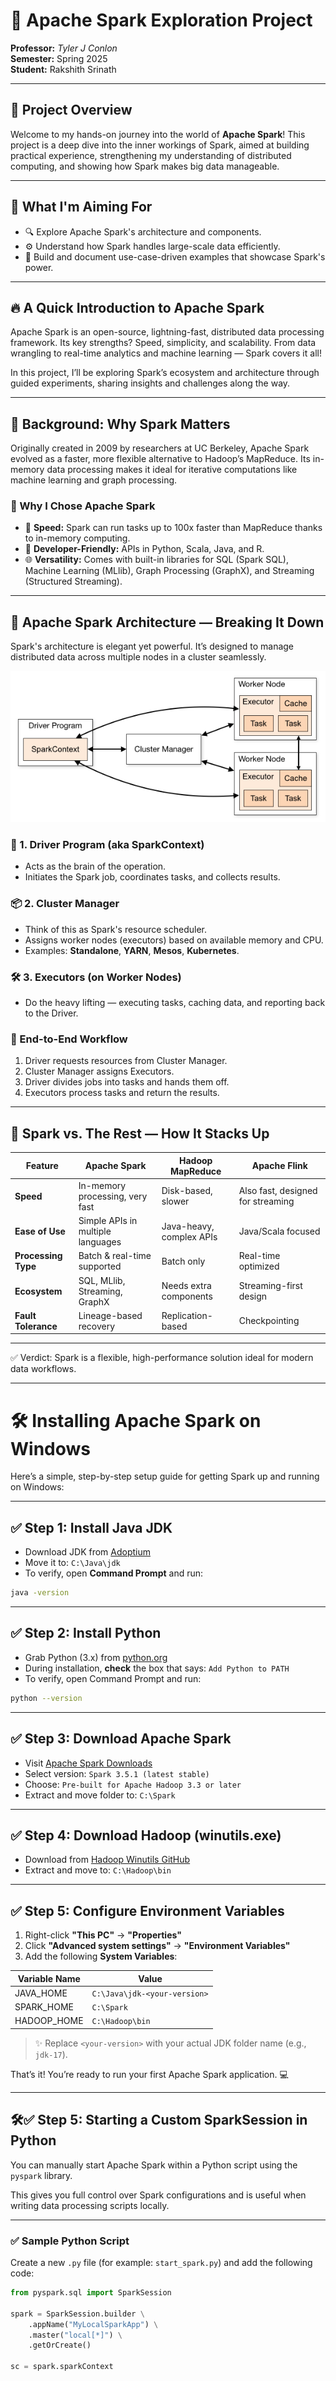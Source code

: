 # 🚀 Apache Spark Exploration Project

**Professor:** *Tyler J Conlon*  
**Semester:** Spring 2025  
**Student:** Rakshith Srinath

---

## 📘 Project Overview

Welcome to my hands-on journey into the world of **Apache Spark**! This project is a deep dive into the inner workings of Spark, aimed at building practical experience, strengthening my understanding of distributed computing, and showing how Spark makes big data manageable.

---

## 🎯 What I'm Aiming For

- 🔍 Explore Apache Spark's architecture and components.
- ⚙️ Understand how Spark handles large-scale data efficiently.
- 🧪 Build and document use-case-driven examples that showcase Spark's power.

---

## 🔥 A Quick Introduction to Apache Spark

Apache Spark is an open-source, lightning-fast, distributed data processing framework. Its key strengths? Speed, simplicity, and scalability. From data wrangling to real-time analytics and machine learning — Spark covers it all!

In this project, I’ll be exploring Spark’s ecosystem and architecture through guided experiments, sharing insights and challenges along the way.

---

## 🧠 Background: Why Spark Matters

Originally created in 2009 by researchers at UC Berkeley, Apache Spark evolved as a faster, more flexible alternative to Hadoop’s MapReduce. Its in-memory data processing makes it ideal for iterative computations like machine learning and graph processing.

### 🧾 Why I Chose Apache Spark

- 🚀 **Speed:** Spark can run tasks up to 100x faster than MapReduce thanks to in-memory computing.
- 🧰 **Developer-Friendly:** APIs in Python, Scala, Java, and R.
- 🌐 **Versatility:** Comes with built-in libraries for SQL (Spark SQL), Machine Learning (MLlib), Graph Processing (GraphX), and Streaming (Structured Streaming).

---

## 🧱 Apache Spark Architecture — Breaking It Down

Spark's architecture is elegant yet powerful. It’s designed to manage distributed data across multiple nodes in a cluster seamlessly.

![Apache Spark Architecture](spark_architecture.png)

### 🧠 1. Driver Program (aka SparkContext)
- Acts as the brain of the operation.
- Initiates the Spark job, coordinates tasks, and collects results.

### 📦 2. Cluster Manager
- Think of this as Spark's resource scheduler.
- Assigns worker nodes (executors) based on available memory and CPU.
- Examples: **Standalone**, **YARN**, **Mesos**, **Kubernetes**.

### 🛠️ 3. Executors (on Worker Nodes)
- Do the heavy lifting — executing tasks, caching data, and reporting back to the Driver.

### 🔄 End-to-End Workflow
1. Driver requests resources from Cluster Manager.
2. Cluster Manager assigns Executors.
3. Driver divides jobs into tasks and hands them off.
4. Executors process tasks and return the results.

---

## 🤔 Spark vs. The Rest — How It Stacks Up


| Feature            | Apache Spark                           | Hadoop MapReduce                     | Apache Flink                    |
|--------------------|----------------------------------------|--------------------------------------|----------------------------------|
| **Speed**          | In-memory processing, very fast        | Disk-based, slower                   | Also fast, designed for streaming |
| **Ease of Use**    | Simple APIs in multiple languages       | Java-heavy, complex APIs             | Java/Scala focused               |
| **Processing Type**| Batch & real-time supported             | Batch only                           | Real-time optimized              |
| **Ecosystem**      | SQL, MLlib, Streaming, GraphX           | Needs extra components               | Streaming-first design           |
| **Fault Tolerance**| Lineage-based recovery                  | Replication-based                    | Checkpointing                    |

---

✅ Verdict: Spark is a flexible, high-performance solution ideal for modern data workflows.

---

# 🛠️ Installing Apache Spark on Windows

Here’s a simple, step-by-step setup guide for getting Spark up and running on Windows:

---

## ✅ Step 1: Install Java JDK

- Download JDK from [Adoptium](https://adoptium.net/)
- Move it to: `C:\Java\jdk`
- To verify, open **Command Prompt** and run:

```bash
java -version
```

---

## ✅ Step 2: Install Python

- Grab Python (3.x) from [python.org](https://www.python.org/downloads/)
- During installation, **check** the box that says: `Add Python to PATH`
- To verify, open Command Prompt and run:

```bash
python --version
```

---

## ✅ Step 3: Download Apache Spark

- Visit [Apache Spark Downloads](https://spark.apache.org/downloads.html)
- Select version: `Spark 3.5.1 (latest stable)`
- Choose: `Pre-built for Apache Hadoop 3.3 or later`
- Extract and move folder to: `C:\Spark`

---

## ✅ Step 4: Download Hadoop (winutils.exe)

- Download from [Hadoop Winutils GitHub](https://github.com/steveloughran/winutils)
- Extract and move to: `C:\Hadoop\bin`

---

## ✅ Step 5: Configure Environment Variables

1. Right-click **"This PC"** → **"Properties"**
2. Click **"Advanced system settings"** → **"Environment Variables"**
3. Add the following **System Variables**:

| Variable Name | Value                                |
|---------------|----------------------------------------|
| JAVA_HOME     | `C:\Java\jdk-<your-version>`         |
| SPARK_HOME    | `C:\Spark`                           |
| HADOOP_HOME   | `C:\Hadoop\bin`                     |

> ✨ Replace `<your-version>` with your actual JDK folder name (e.g., `jdk-17`).

That’s it! You’re ready to run your first Apache Spark application. 💻

---

## 🛠️✅ Step 5: Starting a Custom SparkSession in Python

You can manually start Apache Spark within a Python script using the `pyspark` library.

This gives you full control over Spark configurations and is useful when writing data processing scripts locally.

---

### ✅ Sample Python Script

Create a new `.py` file (for example: `start_spark.py`) and add the following code:

```python
from pyspark.sql import SparkSession

spark = SparkSession.builder \
    .appName("MyLocalSparkApp") \
    .master("local[*]") \
    .getOrCreate()

sc = spark.sparkContext


